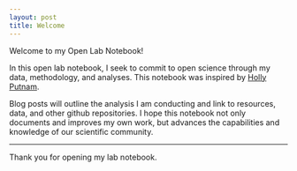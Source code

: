 ```yaml
---
layout: post
title: Welcome
---
```



<div class="message">
  Welcome to my Open Lab Notebook!
</div>

In this open lab notebook, I seek to commit to open science through my data, methodology, and analyses. This notebook was inspired by <a href='https://github.com/hputnam/Putnam_Lab_Notebook' target='_blank'>Holly Putnam</a>. 

Blog posts will outline the analysis I am conducting and link to resources, data, and other github repositories. I hope this notebook not only documents and improves my own work, but advances the capabilities and knowledge of our scientific community.


-----

Thank you for opening my lab notebook.

